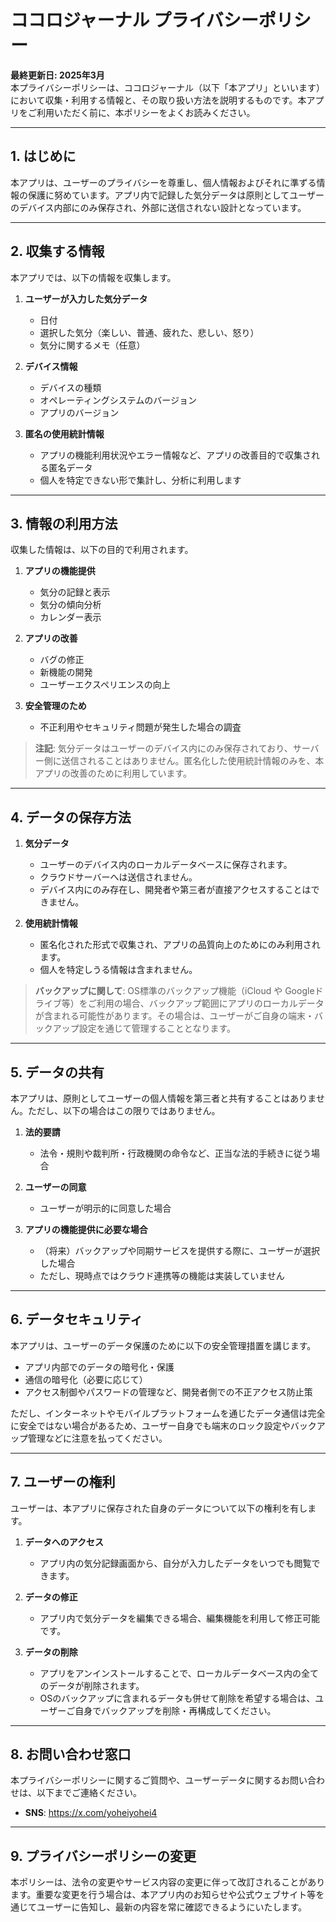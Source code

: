 # ココロジャーナル プライバシーポリシー

**最終更新日: 2025年3月**  
本プライバシーポリシーは、ココロジャーナル（以下「本アプリ」といいます）において収集・利用する情報と、その取り扱い方法を説明するものです。本アプリをご利用いただく前に、本ポリシーをよくお読みください。

---

## 1. はじめに
本アプリは、ユーザーのプライバシーを尊重し、個人情報およびそれに準ずる情報の保護に努めています。アプリ内で記録した気分データは原則としてユーザーのデバイス内部にのみ保存され、外部に送信されない設計となっています。

---

## 2. 収集する情報
本アプリでは、以下の情報を収集します。

1. **ユーザーが入力した気分データ**  
   - 日付  
   - 選択した気分（楽しい、普通、疲れた、悲しい、怒り）  
   - 気分に関するメモ（任意）

2. **デバイス情報**  
   - デバイスの種類  
   - オペレーティングシステムのバージョン  
   - アプリのバージョン  

3. **匿名の使用統計情報**  
   - アプリの機能利用状況やエラー情報など、アプリの改善目的で収集される匿名データ  
   - 個人を特定できない形で集計し、分析に利用します  

---

## 3. 情報の利用方法
収集した情報は、以下の目的で利用されます。

1. **アプリの機能提供**  
   - 気分の記録と表示  
   - 気分の傾向分析  
   - カレンダー表示

2. **アプリの改善**  
   - バグの修正  
   - 新機能の開発  
   - ユーザーエクスペリエンスの向上  

3. **安全管理のため**  
   - 不正利用やセキュリティ問題が発生した場合の調査  

> **注記**: 気分データはユーザーのデバイス内にのみ保存されており、サーバー側に送信されることはありません。匿名化した使用統計情報のみを、本アプリの改善のために利用しています。

---

## 4. データの保存方法
1. **気分データ**  
   - ユーザーのデバイス内のローカルデータベースに保存されます。  
   - クラウドサーバーへは送信されません。  
   - デバイス内にのみ存在し、開発者や第三者が直接アクセスすることはできません。

2. **使用統計情報**  
   - 匿名化された形式で収集され、アプリの品質向上のためにのみ利用されます。  
   - 個人を特定しうる情報は含まれません。

> **バックアップに関して**: OS標準のバックアップ機能（iCloud や Googleドライブ等）をご利用の場合、バックアップ範囲にアプリのローカルデータが含まれる可能性があります。その場合は、ユーザーがご自身の端末・バックアップ設定を通じて管理することとなります。

---

## 5. データの共有
本アプリは、原則としてユーザーの個人情報を第三者と共有することはありません。ただし、以下の場合はこの限りではありません。

1. **法的要請**  
   - 法令・規則や裁判所・行政機関の命令など、正当な法的手続きに従う場合  

2. **ユーザーの同意**  
   - ユーザーが明示的に同意した場合  

3. **アプリの機能提供に必要な場合**  
   - （将来）バックアップや同期サービスを提供する際に、ユーザーが選択した場合  
   - ただし、現時点ではクラウド連携等の機能は実装していません

---

## 6. データセキュリティ
本アプリは、ユーザーのデータ保護のために以下の安全管理措置を講じます。

- アプリ内部でのデータの暗号化・保護  
- 通信の暗号化（必要に応じて）  
- アクセス制御やパスワードの管理など、開発者側での不正アクセス防止策

ただし、インターネットやモバイルプラットフォームを通じたデータ通信は完全に安全ではない場合があるため、ユーザー自身でも端末のロック設定やバックアップ管理などに注意を払ってください。

---

## 7. ユーザーの権利
ユーザーは、本アプリに保存された自身のデータについて以下の権利を有します。

1. **データへのアクセス**  
   - アプリ内の気分記録画面から、自分が入力したデータをいつでも閲覧できます。  

2. **データの修正**  
   - アプリ内で気分データを編集できる場合、編集機能を利用して修正可能です。  

3. **データの削除**  
   - アプリをアンインストールすることで、ローカルデータベース内の全てのデータが削除されます。  
   - OSのバックアップに含まれるデータも併せて削除を希望する場合は、ユーザーご自身でバックアップを削除・再構成してください。

---

## 8. お問い合わせ窓口
本プライバシーポリシーに関するご質問や、ユーザーデータに関するお問い合わせは、以下までご連絡ください。

- **SNS**: https://x.com/yoheiyohei4  

---

## 9. プライバシーポリシーの変更
本ポリシーは、法令の変更やサービス内容の変更に伴って改訂されることがあります。重要な変更を行う場合は、本アプリ内のお知らせや公式ウェブサイト等を通じてユーザーに告知し、最新の内容を常に確認できるようにいたします。
